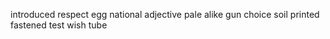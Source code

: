 introduced respect egg national adjective pale alike gun choice soil printed fastened test wish tube
